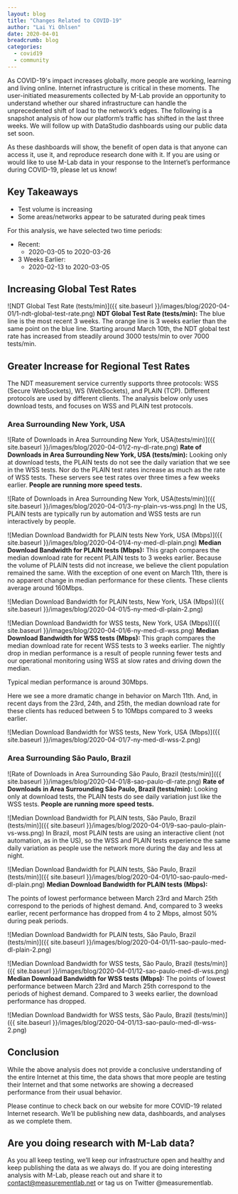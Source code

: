 ```yaml
---
layout: blog
title: "Changes Related to COVID-19"
author: "Lai Yi Ohlsen"
date: 2020-04-01
breadcrumb: blog
categories:
  - covid19
  - community
---
```


As COVID-19's impact increases globally, more people are working, learning and living online. Internet infrastructure is critical in these moments. The user-initiated measurements collected by M-Lab provide an opportunity to understand whether our shared infrastructure can handle the unprecedented shift of load to the network’s edges. The following is a snapshot analysis of how our platform’s traffic has shifted in the last three weeks. We will follow up with DataStudio dashboards using our public data set soon.

As these dashboards will show, the benefit of open data is that anyone can access it, use it, and reproduce research done with it. If you are using or would like to use M-Lab data in your response to the Internet’s performance during COVID-19, please let us know!<!--more-->

## Key Takeaways

* Test volume is increasing
* Some areas/networks appear to be saturated during peak times

For this analysis, we have selected two time periods:

* Recent:
  * 2020-03-05 to 2020-03-26
* 3 Weeks Earlier:
  * 2020-02-13 to 2020-03-05

## Increasing Global Test Rates

![NDT Global Test Rate (tests/min)]({{ site.baseurl }}/images/blog/2020-04-01/1-ndt-global-test-rate.png)
**NDT Global Test Rate (tests/min):** The blue line is the most recent 3 weeks. The orange line is 3 weeks earlier than the same point on the blue line. Starting around March 10th, the NDT global test rate has increased from steadily around 3000 tests/min to over 7000 tests/min.

## Greater Increase for Regional Test Rates

The NDT measurement service currently supports three protocols: WSS (Secure WebSockets), WS (WebSockets), and PLAIN (TCP). Different protocols are used by different clients. The analysis below only uses download tests, and focuses on WSS and PLAIN test protocols.

### Area Surrounding New York, USA

![Rate of Downloads in Area Surrounding New York, USA(tests/min)]({{ site.baseurl }}/images/blog/2020-04-01/2-ny-dl-rate.png)
**Rate of Downloads in Area Surrounding New York, USA (tests/min):** Looking only at download tests, the PLAIN tests do not see the daily variation that we see in the WSS tests. Nor do the PLAIN test rates increase as much as the rate of WSS tests. These servers see test rates over three times a few weeks earlier. **People are running more speed tests.**

![Rate of Downloads in Area Surrounding New York, USA(tests/min)]({{ site.baseurl }}/images/blog/2020-04-01/3-ny-plain-vs-wss.png)
In the US, PLAIN tests are typically run by automation and WSS tests are run interactively by people.

![Median Download Bandwidth for PLAIN tests New York, USA (Mbps)]({{ site.baseurl }}/images/blog/2020-04-01/4-ny-med-dl-plain.png)
**Median Download Bandwidth for PLAIN tests (Mbps):** This graph compares the median download rate for recent PLAIN tests to 3 weeks earlier. Because the volume of PLAIN tests did not increase, we believe the client population remained the same. With the exception of one event on March 11th, there is no apparent change in median performance for these clients. These clients average around 160Mbps.

![Median Download Bandwidth for PLAIN tests, New York, USA (Mbps)]({{ site.baseurl }}/images/blog/2020-04-01/5-ny-med-dl-plain-2.png)

![Median Download Bandwidth for WSS tests, New York, USA (Mbps)]({{ site.baseurl }}/images/blog/2020-04-01/6-ny-med-dl-wss.png)
**Median Download Bandwidth for WSS tests (Mbps):** This graph compares the median download rate for recent WSS tests to 3 weeks earlier. The nightly drop in median performance is a result of people running fewer tests and our operational monitoring using WSS at slow rates and driving down the median.

Typical median performance is around 30Mbps.

Here we see a more dramatic change in behavior on March 11th. And, in recent days from the 23rd, 24th, and 25th, the median download rate for these clients has reduced between 5 to 10Mbps compared to 3 weeks earlier.

![Median Download Bandwidth for WSS tests, New York, USA (Mbps)]({{ site.baseurl }}/images/blog/2020-04-01/7-ny-med-dl-wss-2.png)

### Area Surrounding São Paulo, Brazil

![Rate of Downloads in Area Surrounding São Paulo, Brazil (tests/min)]({{ site.baseurl }}/images/blog/2020-04-01/8-sao-paulo-dl-rate.png)
**Rate of Downloads in Area Surrounding São Paulo, Brazil (tests/min):** Looking only at download tests, the PLAIN tests do see daily variation just like the WSS tests. **People are running more speed tests.**

![Median Download Bandwidth for PLAIN tests, São Paulo, Brazil (tests/min)]({{ site.baseurl }}/images/blog/2020-04-01/9-sao-paulo-plain-vs-wss.png)
In Brazil, most PLAIN tests are using an interactive client (not automation, as in the US), so the WSS and PLAIN tests experience the same daily variation as people use the network more during the day and less at night.

![Median Download Bandwidth for PLAIN tests, São Paulo, Brazil (tests/min)]({{ site.baseurl }}/images/blog/2020-04-01/10-sao-paulo-med-dl-plain.png)
**Median Download Bandwidth for PLAIN tests (Mbps):**

The points of lowest performance between March 23rd and March 25th correspond to the periods of highest demand. And, compared to 3 weeks earlier, recent performance has dropped from 4 to 2 Mbps, almost 50% during peak periods.

![Median Download Bandwidth for PLAIN tests, São Paulo, Brazil (tests/min)]({{ site.baseurl }}/images/blog/2020-04-01/11-sao-paulo-med-dl-plain-2.png)

![Median Download Bandwidth for WSS tests, São Paulo, Brazil (tests/min)]({{ site.baseurl }}/images/blog/2020-04-01/12-sao-paulo-med-dl-wss.png)
**Median Download Bandwidth for WSS tests (Mbps):** The points of lowest performance between March 23rd and March 25th correspond to the periods of highest demand. Compared to 3 weeks earlier, the download performance has dropped.

![Median Download Bandwidth for WSS tests, São Paulo, Brazil (tests/min)]({{ site.baseurl }}/images/blog/2020-04-01/13-sao-paulo-med-dl-wss-2.png)

## Conclusion

While the above analysis does not provide a conclusive understanding of the entire Internet at this time, the data shows that more people are testing their Internet and that some networks are showing a decreased performance from their usual behavior.

Please continue to check back on our website for more COVID-19 related Internet research. We’ll be publishing new data, dashboards, and analyses as we complete them.

## Are you doing research with M-Lab data?

As you all keep testing, we’ll keep our infrastructure open and healthy and keep publishing the data as we always do. If you are doing interesting analysis with M-Lab, please reach out and share it to contact@measurementlab.net or tag us on Twitter @measurementlab.
